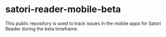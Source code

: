 # satori-reader-mobile-beta
This public repository is used to track issues in the mobile apps for Satori Reader during the beta timeframe.
